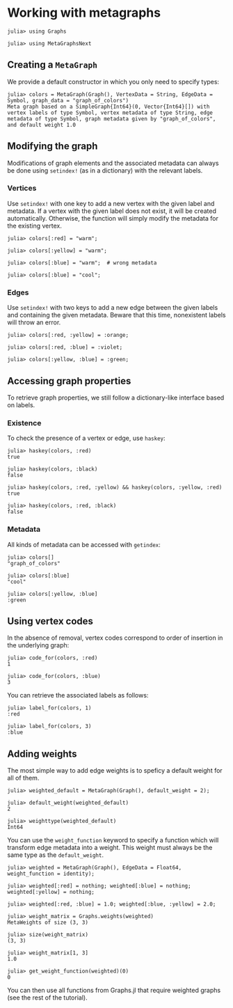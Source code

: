 # Working with metagraphs

```jldoctest example
julia> using Graphs

julia> using MetaGraphsNext
```

## Creating a `MetaGraph`

We provide a default constructor in which you only need to specify types:

```jldoctest example
julia> colors = MetaGraph(Graph(), VertexData = String, EdgeData = Symbol, graph_data = "graph_of_colors")
Meta graph based on a SimpleGraph{Int64}(0, Vector{Int64}[]) with vertex labels of type Symbol, vertex metadata of type String, edge metadata of type Symbol, graph metadata given by "graph_of_colors", and default weight 1.0
```

## Modifying the graph

Modifications of graph elements and the associated metadata can always be done using `setindex!` (as in a dictionary) with the relevant labels.

### Vertices

Use `setindex!` with one key to add a new vertex with the given label and metadata. If a vertex with the given label does not exist, it will be created automatically. Otherwise, the function will simply modify the metadata for the existing vertex.

```jldoctest example
julia> colors[:red] = "warm";

julia> colors[:yellow] = "warm";

julia> colors[:blue] = "warm";  # wrong metadata

julia> colors[:blue] = "cool";
```

### Edges

Use `setindex!` with two keys to add a new edge between the given labels and containing the given metadata. Beware that this time, nonexistent labels will throw an error.

```jldoctest example
julia> colors[:red, :yellow] = :orange;

julia> colors[:red, :blue] = :violet;

julia> colors[:yellow, :blue] = :green;
```

## Accessing graph properties

To retrieve graph properties, we still follow a dictionary-like interface based on labels.

### Existence

To check the presence of a vertex or edge, use `haskey`:

```jldoctest example
julia> haskey(colors, :red)
true

julia> haskey(colors, :black)
false

julia> haskey(colors, :red, :yellow) && haskey(colors, :yellow, :red)
true

julia> haskey(colors, :red, :black)
false
```

### Metadata

All kinds of metadata can be accessed with `getindex`:

```jldoctest example
julia> colors[]
"graph_of_colors"

julia> colors[:blue]
"cool"

julia> colors[:yellow, :blue]
:green
```

## Using vertex codes

In the absence of removal, vertex codes correspond to order of insertion in the underlying graph:

```jldoctest example
julia> code_for(colors, :red)
1

julia> code_for(colors, :blue)
3
```

You can retrieve the associated labels as follows:

```jldoctest example
julia> label_for(colors, 1)
:red

julia> label_for(colors, 3)
:blue
```

## Adding weights

The most simple way to add edge weights is to speficy a default weight for all of them.

```jldoctest example
julia> weighted_default = MetaGraph(Graph(), default_weight = 2);

julia> default_weight(weighted_default)
2

julia> weighttype(weighted_default)
Int64
```

You can use the `weight_function` keyword to specify a function which will transform edge metadata into a weight. This weight must always be the same type as the `default_weight`.

```jldoctest example
julia> weighted = MetaGraph(Graph(), EdgeData = Float64, weight_function = identity);

julia> weighted[:red] = nothing; weighted[:blue] = nothing; weighted[:yellow] = nothing;

julia> weighted[:red, :blue] = 1.0; weighted[:blue, :yellow] = 2.0;

julia> weight_matrix = Graphs.weights(weighted)
MetaWeights of size (3, 3)

julia> size(weight_matrix)
(3, 3)

julia> weight_matrix[1, 3]
1.0

julia> get_weight_function(weighted)(0)
0
```

You can then use all functions from Graphs.jl that require weighted graphs (see the rest of the tutorial).